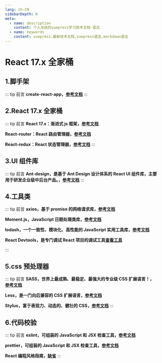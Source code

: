 ```yaml
---
lang: zh-CN
sidebarDepth: 0
meta:
  - name: description
    content: 个人总结的vuepress学习技术文档-语法
  - name: keywords
    content: vuepress,最新技术文档,vuepress语法,markdown语法
---
```


# React 17.x 全家桶

## 1.脚手架

::: tip 前言
**create-react-app，[参考文档](https://cli.vuejs.org/zh/)**
:::

## 2.React 17.x 全家桶

::: tip 前言
**React 17.x：渐进式 js 框架，[参考文档](https://react.docschina.org)**

**React-router：React 路由管理器，[参考文档](https://router.vuejs.org/zh/)**

**React-redux：React 状态管理器，[参考文档](https://vuex.vuejs.org/zh/)**
:::

## 3.UI 组件库

::: tip 前言
**Ant-design，是基于 Ant Design 设计体系的 React UI 组件库，主要用于研发企业级中后台产品。，[参考文档](https://ant.design/docs/react/introduce-cn)**
:::

## 4.工具类

::: tip 前言
**axios，基于 promise 的网络请求库，[参考文档](http://www.axios-js.com/zh-cn/docs/)**

**Moment.js，JavaScript 日期处理类库，[参考文档](http://momentjs.cn/)**

**lodash，一个一致性、模块化、高性能的 JavaScript 实用工具库，[参考文档](https://www.lodashjs.com/)**

**React Devtools，是专门调试 React 项目的调试工具[查看工具](https://reactjs.org/blog/2015/09/02/new-react-developer-tools.html#installation)**

:::

## 5.css 预处理器

::: tip 前言
**SASS，世界上最成熟、最稳定、最强大的专业级 CSS 扩展语言！，[参考文档](https://www.sass.hk/)**

**Less，是一门向后兼容的 CSS 扩展语言，[参考文档](https://less.bootcss.com/)**

**Stylus，富于表现力、动态的、健壮的 CSS，[参考文档](https://www.stylus-lang.cn/)**
:::

## 6.代码校验

::: tip 前言
**eslint，可组装的 JavaScript 和 JSX 检查工具，[参考文档](https://eslint.bootcss.com)**

**prettier，可组装的 JavaScript 和 JSX 检查工具，[参考文档](https://eslint.bootcss.com)**

**React 编程风格指南，[缺省]()**
:::
